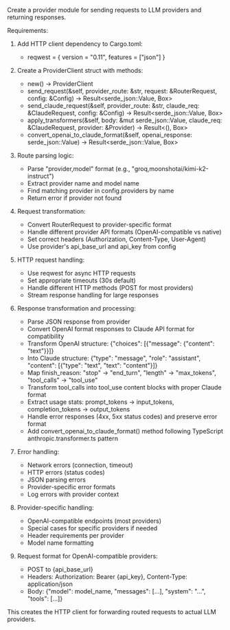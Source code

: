 Create a provider module for sending requests to LLM providers and returning responses.

Requirements:

1. Add HTTP client dependency to Cargo.toml:
   - reqwest = { version = "0.11", features = ["json"] }

2. Create a ProviderClient struct with methods:
   - new() -> ProviderClient  
   - send_request(&self, provider_route: &str, request: &RouterRequest, config: &Config) -> Result<serde_json::Value, Box<dyn std::error::Error>>
   - send_claude_request(&self, provider_route: &str, claude_req: &ClaudeRequest, config: &Config) -> Result<serde_json::Value, Box<dyn std::error::Error>>
   - apply_transformers(&self, body: &mut serde_json::Value, claude_req: &ClaudeRequest, provider: &Provider) -> Result<(), Box<dyn std::error::Error>>
   - convert_openai_to_claude_format(&self, openai_response: serde_json::Value) -> Result<serde_json::Value, Box<dyn std::error::Error>>

3. Route parsing logic:
   - Parse "provider,model" format (e.g., "groq,moonshotai/kimi-k2-instruct")
   - Extract provider name and model name
   - Find matching provider in config.providers by name
   - Return error if provider not found

4. Request transformation:
   - Convert RouterRequest to provider-specific format
   - Handle different provider API formats (OpenAI-compatible vs native)
   - Set correct headers (Authorization, Content-Type, User-Agent)
   - Use provider's api_base_url and api_key from config

5. HTTP request handling:
   - Use reqwest for async HTTP requests
   - Set appropriate timeouts (30s default)
   - Handle different HTTP methods (POST for most providers)
   - Stream response handling for large responses

6. Response transformation and processing:
   - Parse JSON response from provider
   - Convert OpenAI format responses to Claude API format for compatibility
   - Transform OpenAI structure: {"choices": [{"message": {"content": "text"}}]} 
   - Into Claude structure: {"type": "message", "role": "assistant", "content": [{"type": "text", "text": "content"}]}
   - Map finish_reason: "stop" -> "end_turn", "length" -> "max_tokens", "tool_calls" -> "tool_use"
   - Transform tool_calls into tool_use content blocks with proper Claude format
   - Extract usage stats: prompt_tokens -> input_tokens, completion_tokens -> output_tokens
   - Handle error responses (4xx, 5xx status codes) and preserve error format
   - Add convert_openai_to_claude_format() method following TypeScript anthropic.transformer.ts pattern

7. Error handling:
   - Network errors (connection, timeout)
   - HTTP errors (status codes)
   - JSON parsing errors
   - Provider-specific error formats
   - Log errors with provider context

8. Provider-specific handling:
   - OpenAI-compatible endpoints (most providers)
   - Special cases for specific providers if needed
   - Header requirements per provider
   - Model name formatting

9. Request format for OpenAI-compatible providers:
   - POST to {api_base_url}
   - Headers: Authorization: Bearer {api_key}, Content-Type: application/json
   - Body: {"model": model_name, "messages": [...], "system": "...", "tools": [...]}

This creates the HTTP client for forwarding routed requests to actual LLM providers.
